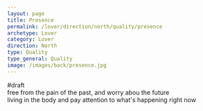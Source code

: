 ```yaml
---
layout: page
title: Presence
permalink: /lover/direction/north/quality/presence
archetype: Lover
category: Lover
direction: North
type: Quality
type_general: Quality
image: /images/back/presence.jpg
---
```

#draft   
free from the pain of the past, and worry abou the future  
living in the body and pay attention to what's happening right now
